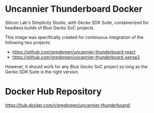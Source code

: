 # Uncannier Thunderboard Docker

Silicon Lab's Simplicity Studio, with Gecko SDK Suite, containerized for headless builds of Blue Gecko SoC projects.

This image was specifically created for continuous integration of the following two projects:

* https://github.com/gregbreen/uncannier-thunderboard-react
* https://github.com/gregbreen/uncannier-thunderboard-sense2

However, it should work for any Blue Gecko SoC project so long as the Gecko SDK Suite is the right version.

# Docker Hub Repository

https://hub.docker.com/r/gregbreen/uncannier-thunderboard/

